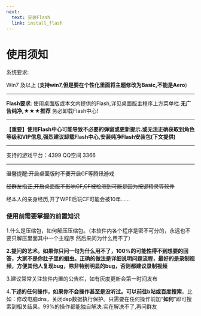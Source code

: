 ```yaml
---
next:
  text: 安装Flash
  link: install_flash
---
```


# 使用须知

系统要求:

Win7 及以上 (**支持win7,但是要在个性化里面将主题修改为Basic,不能是Aero**)

---

**Flash要求**:
使用桌面版或本文内提供的Flash,详见桌面版主程序上方菜单栏.**无广告纯净,★★★推荐** 务必卸载Flash中心!

---

**【重要】使用Flash中心可能导致不必要的弹窗或更新提示.或无法正确获取到角色等级和VIP信息,强烈建议卸载Flash中心,安装纯净Flash安装包(下文提供)**

---

支持的游戏平台：4399 QQ空间 3366

---



~~温馨提醒:开启桌面版时不要开启CF等腾讯游戏~~ 

~~经群友指正,开启桌面版不影响CF,CF被检测到可能是因为按键精灵等软件~~

经本人的亲身经历,开了WPE后玩CF可能会被10年......

### 使用前需要掌握的前置知识

1.什么是压缩包，如何解压压缩包。（本软件内各个程序是密不可分的，永远也不要只解压里面其中一个主程序 然后来问为什么用不了）

**2.提问的艺术。如果你只问一句为什么用不了，100%的可能性得不到想要的回答，大家不是你肚子里的蛔虫。正确的做法是详细说明问题流程，最好的是录制视频，方便其他人复现bug，除非特别明显的bug，否则都建议录制视频**

3.建议常常关注软件内置的公告栏，如有灰度更新会第一时间发布

4.**下述的任何操作，如果你不会操作甚至是没听过。可以前往b站或百度搜索**。比如：修改电脑dns，关闭dep数据执行保护。只需要在任何操作前加“**如何**”即可搜索到相关结果。99%的操作都能独自解决.实在解决不了,再问群友